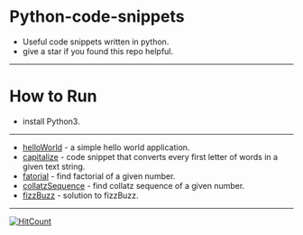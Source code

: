 # Python-code-snippets
* Useful code snippets written in python.
* give a star if you found this repo helpful.
---
# How to Run
* install Python3.
---
* [helloWorld](../master/helloWorld.py) - a simple hello world application.
* [capitalize](../master/capitalize.py) - code snippet that converts every first letter of words in a given text string.
* [fatorial](../master/factorial.py) - find factorial of a given number.
* [collatzSequence](../master/collatzSequence.py) - find collatz sequence of a given number.
* [fizzBuzz](../master/fizzBuzz.py) - solution to fizzBuzz.
---
[![HitCount](http://hits.dwyl.io/SachinNishal/Python-code-snippets.svg)](http://hits.dwyl.io/SachinNishal/Python-code-snippets)
